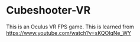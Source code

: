 # Cubeshooter-VR
This is an Oculus VR FPS game. This is learned from https://www.youtube.com/watch?v=sKQOlqNe_WY
